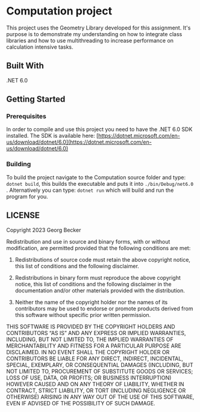 # Computation project
This project uses the Geometry Library developed for this assignment. It's purpose is to demonstrate my understanding on how to integrate class libraries and how to use multithreading to increase performance on calculation intensive tasks.

## Built With

.NET 6.0

## Getting Started

### Prerequisites

In order to compile and use this project you need to have the .NET 6.0 SDK installed. The SDK is available here:
[https://dotnet.microsoft.com/en-us/download/dotnet/6.0](https://dotnet.microsoft.com/en-us/download/dotnet/6.0)

### Building

To build the project navigate to the Computation source folder and type: `dotnet build`, this builds the executable and puts it into `./bin/Debug/net6.0` .
Alternatively you can type: `dotnet run` which will build and run the program for you.

## LICENSE

Copyright 2023 Georg Becker

Redistribution and use in source and binary forms, with or without modification, are permitted provided that the following conditions are met:

1. Redistributions of source code must retain the above copyright notice, this list of conditions and the following disclaimer.

2. Redistributions in binary form must reproduce the above copyright notice, this list of conditions and the following disclaimer in the documentation and/or other materials provided with the distribution.

3. Neither the name of the copyright holder nor the names of its contributors may be used to endorse or promote products derived from this software without specific prior written permission.

THIS SOFTWARE IS PROVIDED BY THE COPYRIGHT HOLDERS AND CONTRIBUTORS “AS IS” AND ANY EXPRESS OR IMPLIED WARRANTIES, INCLUDING, BUT NOT LIMITED TO, THE IMPLIED WARRANTIES OF MERCHANTABILITY AND FITNESS FOR A PARTICULAR PURPOSE ARE DISCLAIMED. IN NO EVENT SHALL THE COPYRIGHT HOLDER OR CONTRIBUTORS BE LIABLE FOR ANY DIRECT, INDIRECT, INCIDENTAL, SPECIAL, EXEMPLARY, OR CONSEQUENTIAL DAMAGES (INCLUDING, BUT NOT LIMITED TO, PROCUREMENT OF SUBSTITUTE GOODS OR SERVICES; LOSS OF USE, DATA, OR PROFITS; OR BUSINESS INTERRUPTION) HOWEVER CAUSED AND ON ANY THEORY OF LIABILITY, WHETHER IN CONTRACT, STRICT LIABILITY, OR TORT (INCLUDING NEGLIGENCE OR OTHERWISE) ARISING IN ANY WAY OUT OF THE USE OF THIS SOFTWARE, EVEN IF ADVISED OF THE POSSIBILITY OF SUCH DAMAGE.